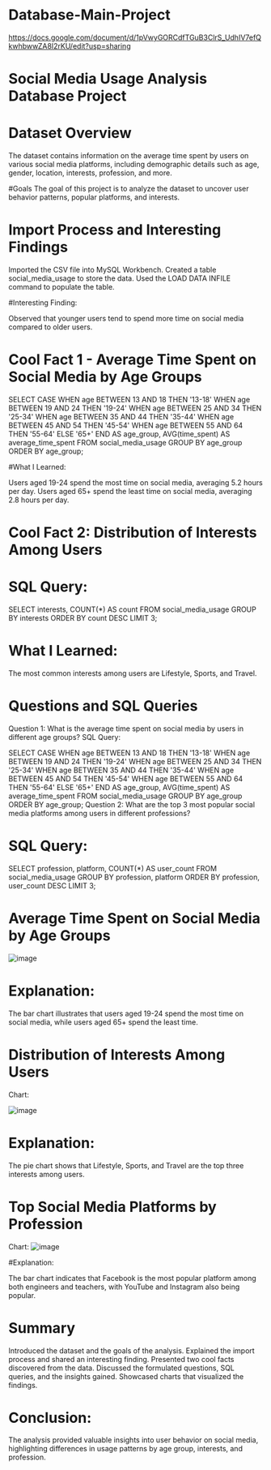 # Database-Main-Project

https://docs.google.com/document/d/1pVwyGORCdfTGuB3ClrS_UdhIV7efQkwhbwwZA8I2rKU/edit?usp=sharing

# Social Media Usage Analysis Database Project
# Dataset Overview
The dataset contains information on the average time spent by users on various social media platforms, including demographic details such as age, gender, location, interests, profession, and more.

#Goals
The goal of this project is to analyze the dataset to uncover user behavior patterns, popular platforms, and interests.

# Import Process and Interesting Findings

Imported the CSV file into MySQL Workbench.
Created a table social_media_usage to store the data.
Used the LOAD DATA INFILE command to populate the table.

#Interesting Finding:

Observed that younger users tend to spend more time on social media compared to older users.

# Cool Fact 1 - Average Time Spent on Social Media by Age Groups



SELECT 
    CASE
        WHEN age BETWEEN 13 AND 18 THEN '13-18'
        WHEN age BETWEEN 19 AND 24 THEN '19-24'
        WHEN age BETWEEN 25 AND 34 THEN '25-34'
        WHEN age BETWEEN 35 AND 44 THEN '35-44'
        WHEN age BETWEEN 45 AND 54 THEN '45-54'
        WHEN age BETWEEN 55 AND 64 THEN '55-64'
        ELSE '65+'
    END AS age_group,
    AVG(time_spent) AS average_time_spent
FROM 
    social_media_usage
GROUP BY 
    age_group
ORDER BY 
    age_group;
    
#What I Learned:

Users aged 19-24 spend the most time on social media, averaging 5.2 hours per day.
Users aged 65+ spend the least time on social media, averaging 2.8 hours per day.

# Cool Fact 2: Distribution of Interests Among Users

# SQL Query:

SELECT interests, COUNT(*) AS count
FROM social_media_usage
GROUP BY interests
ORDER BY count DESC
LIMIT 3;

# What I Learned:

The most common interests among users are Lifestyle, Sports, and Travel.

# Questions and SQL Queries

Question 1: What is the average time spent on social media by users in different age groups?
SQL Query:

SELECT 
    CASE
        WHEN age BETWEEN 13 AND 18 THEN '13-18'
        WHEN age BETWEEN 19 AND 24 THEN '19-24'
        WHEN age BETWEEN 25 AND 34 THEN '25-34'
        WHEN age BETWEEN 35 AND 44 THEN '35-44'
        WHEN age BETWEEN 45 AND 54 THEN '45-54'
        WHEN age BETWEEN 55 AND 64 THEN '55-64'
        ELSE '65+'
    END AS age_group,
    AVG(time_spent) AS average_time_spent
FROM 
    social_media_usage
GROUP BY 
    age_group
ORDER BY 
    age_group;
Question 2: What are the top 3 most popular social media platforms among users in different professions?

# SQL Query:

SELECT 
    profession,
    platform,
    COUNT(*) AS user_count
FROM 
    social_media_usage
GROUP BY 
    profession, platform
ORDER BY 
    profession, user_count DESC
LIMIT 3;

# Average Time Spent on Social Media by Age Groups
![image](https://github.com/Tusneld/Database-Main-Project/assets/109280117/e16febfb-45b8-483a-bc5e-95827353373f)


# Explanation:

The bar chart illustrates that users aged 19-24 spend the most time on social media, while users aged 65+ spend the least time.

# Distribution of Interests Among Users
Chart:

![image](https://github.com/Tusneld/Database-Main-Project/assets/109280117/f356bbf5-b5ce-443a-89bd-76039ecc236b)


# Explanation:

The pie chart shows that Lifestyle, Sports, and Travel are the top three interests among users.

# Top Social Media Platforms by Profession
Chart:
![image](https://github.com/Tusneld/Database-Main-Project/assets/109280117/afaab82b-ecd2-4bde-8ab9-e82e94cc7e0c)

#Explanation:

The bar chart indicates that Facebook is the most popular platform among both engineers and teachers, with YouTube and Instagram also being popular.

# Summary

Introduced the dataset and the goals of the analysis.
Explained the import process and shared an interesting finding.
Presented two cool facts discovered from the data.
Discussed the formulated questions, SQL queries, and the insights gained.
Showcased charts that visualized the findings.

# Conclusion:
The analysis provided valuable insights into user behavior on social media, highlighting differences in usage patterns by age group, interests, and profession.

